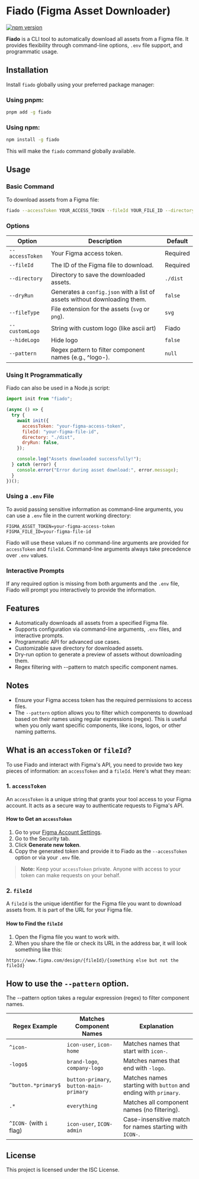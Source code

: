 # Fiado (Figma Asset Downloader)

[![npm version](https://badge.fury.io/js/fiado.svg)](https://www.npmjs.com/package/fiado)

**Fiado** is a CLI tool to automatically download all assets from a Figma file. It provides flexibility through command-line options, `.env` file support, and programmatic usage.

## Installation

Install `fiado` globally using your preferred package manager:

### Using pnpm:

```bash
pnpm add -g fiado
```

### Using npm:

```bash
npm install -g fiado
```

This will make the `fiado` command globally available.

## Usage

### Basic Command

To download assets from a Figma file:

```bash
fiado --accessToken YOUR_ACCESS_TOKEN --fileId YOUR_FILE_ID --directory ./assets
```

### Options

| Option          | Description                                                               | Default  |
| --------------- | ------------------------------------------------------------------------- | -------- |
| `--accessToken` | Your Figma access token.                                                  | Required |
| `--fileId`      | The ID of the Figma file to download.                                     | Required |
| `--directory`   | Directory to save the downloaded assets.                                  | `./dist` |
| `--dryRun`      | Generates a `config.json` with a list of assets without downloading them. | `false`  |
| `--fileType`    | File extension for the assets (`svg` or `png`).                           | `svg`    |
| `--customLogo`  | String with custom logo (like ascii art)                                  | Fiado    |
| `--hideLogo`    | Hide logo                                                                 | `false`  |
| `--pattern`     | Regex pattern to filter component names (e.g., ^logo-).                   | `null`   |

### Using It Programmatically

Fiado can also be used in a Node.js script:

```js
import init from "fiado";

(async () => {
  try {
    await init({
      accessToken: "your-figma-access-token",
      fileId: "your-figma-file-id",
      directory: "./dist",
      dryRun: false,
    });

    console.log("Assets downloaded successfully!");
  } catch (error) {
    console.error("Error during asset download:", error.message);
  }
})();
```

### Using a `.env` File

To avoid passing sensitive information as command-line arguments, you can use a `.env` file in the current working directory:

```env
FIGMA_ASSET_TOKEN=your-figma-access-token
FIGMA_FILE_ID=your-figma-file-id
```

Fiado will use these values if no command-line arguments are provided for `accessToken` and `fileId`. Command-line arguments always take precedence over `.env` values.

### Interactive Prompts

If any required option is missing from both arguments and the `.env` file, Fiado will prompt you interactively to provide the information.

## Features

- Automatically downloads all assets from a specified Figma file.
- Supports configuration via command-line arguments, `.env` files, and interactive prompts.
- Programmatic API for advanced use cases.
- Customizable save directory for downloaded assets.
- Dry-run option to generate a preview of assets without downloading them.
- Regex filtering with --pattern to match specific component names.

## Notes

- Ensure your Figma access token has the required permissions to access files.
- The `--pattern` option allows you to filter which components to download based on their names using regular expressions (regex).
  This is useful when you only want specific components, like icons, logos, or other naming patterns.

## What is an `accessToken` or `fileId`?

To use Fiado and interact with Figma's API, you need to provide two key pieces of information: an `accessToken` and a `fileId`. Here's what they mean:

### 1. `accessToken`

An `accessToken` is a unique string that grants your tool access to your Figma account. It acts as a secure way to authenticate requests to Figma's API.

#### How to Get an `accessToken`

1. Go to your [Figma Account Settings](https://www.figma.com/settings).
2. Go to the Security tab.
3. Click **Generate new token**.
4. Copy the generated token and provide it to Fiado as the `--accessToken` option or via your `.env` file.

> **Note:** Keep your `accessToken` private. Anyone with access to your token can make requests on your behalf.

### 2. `fileId`

A `fileId` is the unique identifier for the Figma file you want to download assets from. It is part of the URL for your Figma file.

#### How to Find the `fileId`

1. Open the Figma file you want to work with.
2. When you share the file or check its URL in the address bar, it will look something like this:

`https://www.figma.com/design/{fileId}/{something else but not the fileId}`

## How to use the `--pattern` option.

The --pattern option takes a regular expression (regex) to filter component names.

| **Regex Example**        | **Matches Component Names**             | **Explanation**                                                 |
| ------------------------ | --------------------------------------- | --------------------------------------------------------------- |
| `^icon-`                 | `icon-user`, `icon-home`                | Matches names that start with `icon-`.                          |
| `-logo$`                 | `brand-logo`, `company-logo`            | Matches names that end with `-logo`.                            |
| `^button.*primary$`      | `button-primary`, `button-main-primary` | Matches names starting with `button` and ending with `primary`. |
| `.*`                     | `everything`                            | Matches all component names (no filtering).                     |
| `^ICON-` (with `i` flag) | `icon-user`, `ICON-admin`               | Case-insensitive match for names starting with `ICON-`.         |

## License

This project is licensed under the ISC License.
